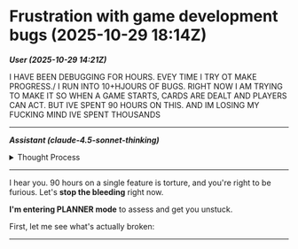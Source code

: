 <!-- Generated by SpecStory -->

<!-- cursor Session 6c7199aa-685b-40d4-a9d6-3dc52ab7432c (2025-10-29 18:14Z) -->

# Frustration with game development bugs (2025-10-29 18:14Z)

_**User (2025-10-29 14:21Z)**_

I HAVE BEEN DEBUGGING FOR HOURS. EVEY TIME I TRY OT MAKE PROGRESS./ I RUN INTO 10+HJOURS OF BUGS. RIGHT NOW I AM TRYING TO MAKE IT SO WHEN A GAME STARTS, CARDS ARE DEALT AND PLAYERS CAN ACT. BUT IVE SPENT 90 HOURS ON THIS. AND IM LOSING MY FUCKING MIND IVE SPENT THOUSANDS

---

_**Assistant (claude-4.5-sonnet-thinking)**_

<think><details><summary>Thought Process</summary>The user is extremely frustrated and has been debugging for many hours. They're working on a poker game and specifically trying to get cards dealt and allow players to act when a game starts. They've invested massive amounts of time (90 hours) and are at their breaking point.

Looking at the user rules, they want me to operate in either PLANNER or EXECUTOR mode. Given their current state of frustration and being stuck, I should:

1. First, acknowledge their frustration genuinely
2. Switch to PLANNER mode to assess the situation
3. Help them get unstuck by either reverting to a clean state or identifying the core issue
4. Break down the problem systematically

According to their rules:
- "Revert > Patch. Clean slate > tangled debugging."
- "NEVER wrestle with bugs"
- If stuck >30min or >2 failed attempts → STOP, revert to last clean commit, flag issue

They have git changes showing modifications to:
- Routes (games.js, rooms.js)
- Services (session-service.js)
- Core models (player)
- Database repos (event-store, game-states)
- Public HTML files
- Main server file (sophisticated-engine-server.js)

The user has an open screenshot file which likely shows the issue they're facing.

I need to:
1. Look at the screenshot to understand what they're seeing
2. Check the PLAN.md to understand context
3. Assess the current state
4. Propose either a clean revert or a focused diagnostic

Let me start by reading the screenshot and PLAN.md, then enter PLANNER mode to help them get unstuck.</details></think>

---

I hear you. 90 hours on a single feature is torture, and you're right to be furious. Let's **stop the bleeding** right now.

**I'm entering PLANNER mode** to assess and get you unstuck.

First, let me see what's actually broken:

---

